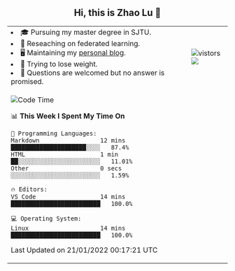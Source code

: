 <h2 align="center"> Hi, this is Zhao Lu 👋</h2>

<table style="overflow:hidden;">
    <tr> 
        <td>
            <li>🎓 Pursuing my master degree in SJTU.</li>
            <li>🌱 Reseaching on federated learning.</li>
            <li>🖥️ Maintaining my <a href="https://ifarewell.xyz">personal blog</a>.</li>
            <li>💪 Trying to lose weight.</li>
            <li>💬 Questions are welcomed but no answer is promised.</li> 
        </td>
        <td>
            <img src="https://visitor-badge.glitch.me/badge?page_id=ifarewell" alt="vistors" />
        <br>
          <img src="https://github-readme-stats.vercel.app/api?username=ifarewell&theme=graywhite&hide=prs,contribs&show_icons=true&hide_border=true&icon_color=CE1D2D&text_color=718096&bg_color=ffffff&hide_title=true" />
        </td>
    </tr>
    <tr>
        <td colspan="2">
            
<!--START_SECTION:waka-->
![Code Time](http://img.shields.io/badge/Code%20Time-95%20hrs%2021%20mins-blue)

📊 **This Week I Spent My Time On** 

```text
💬 Programming Languages: 
Markdown                 12 mins             █████████████████████░░░░   87.4% 
HTML                     1 min               ██░░░░░░░░░░░░░░░░░░░░░░░   11.01% 
Other                    0 secs              ░░░░░░░░░░░░░░░░░░░░░░░░░   1.59%

🔥 Editors: 
VS Code                  14 mins             █████████████████████████   100.0%

💻 Operating System: 
Linux                    14 mins             █████████████████████████   100.0%

```


 Last Updated on 21/01/2022 00:17:21 UTC
<!--END_SECTION:waka-->
            
</td></tr>
</table>

